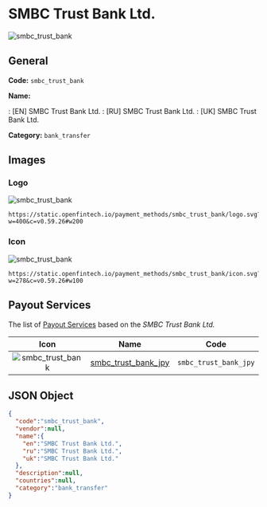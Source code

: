 
# SMBC Trust Bank Ltd. 
![smbc_trust_bank](https://static.openfintech.io/payment_methods/smbc_trust_bank/logo.svg?w=400&c=v0.59.26#w200)  

## General 
**Code:** `smbc_trust_bank` 
 
**Name:** 
 
:	[EN] SMBC Trust Bank Ltd. 
:	[RU] SMBC Trust Bank Ltd. 
:	[UK] SMBC Trust Bank Ltd. 
 
**Category:** `bank_transfer` 
 

## Images 

### Logo 
![smbc_trust_bank](https://static.openfintech.io/payment_methods/smbc_trust_bank/logo.svg?w=400&c=v0.59.26#w200)  

```
https://static.openfintech.io/payment_methods/smbc_trust_bank/logo.svg?w=400&c=v0.59.26#w200
```  

### Icon 
![smbc_trust_bank](https://static.openfintech.io/payment_methods/smbc_trust_bank/icon.svg?w=278&c=v0.59.26#w100)  

```
https://static.openfintech.io/payment_methods/smbc_trust_bank/icon.svg?w=278&c=v0.59.26#w100
```  

## Payout Services 
 
The list of [Payout Services](/payout-services/) based on the _SMBC Trust Bank Ltd._ 

|Icon|Name|Code| 
|:---:|:---:|:---:| 
|![smbc_trust_bank](https://static.openfintech.io/payout_methods/smbc_trust_bank/icon.svg?w=278&c=v0.59.26#w40) |[smbc_trust_bank_jpy](/payout-services/smbc_trust_bank_jpy/)|`smbc_trust_bank_jpy`| 
 

## JSON Object 

```json
{
  "code":"smbc_trust_bank",
  "vendor":null,
  "name":{
    "en":"SMBC Trust Bank Ltd.",
    "ru":"SMBC Trust Bank Ltd.",
    "uk":"SMBC Trust Bank Ltd."
  },
  "description":null,
  "countries":null,
  "category":"bank_transfer"
}
```  
